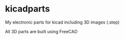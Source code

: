 # kicadparts
My electronic parts for kicad including 3D images (.step)

All 3D parts are built using FreeCAD  
